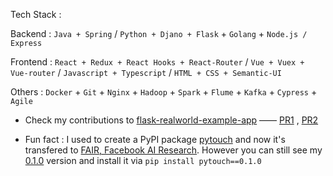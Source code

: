 Tech Stack : 

Backend : `Java + Spring` / `Python + Djano + Flask` + `Golang` + `Node.js / Express`

Frontend : `React + Redux + React Hooks + React-Router` / `Vue + Vuex + Vue-router` / `Javascript + Typescript` / `HTML + CSS + Semantic-UI`

Others : `Docker` + `Git` + `Nginx` + `Hadoop` + `Spark` + `Flume` + `Kafka` + `Cypress` + `Agile`

- Check my contributions to [flask-realworld-example-app](https://github.com/gothinkster/flask-realworld-example-app/) —— [PR1](https://github.com/gothinkster/flask-realworld-example-app/pull/26) , [PR2](https://github.com/gothinkster/flask-realworld-example-app/pull/27)

- Fun fact : I used to create a PyPI package [pytouch](https://pypi.org/project/pytouch/) and now it's transfered to [FAIR, Facebook AI Research](https://ai.facebook.com/). However you can still see my [0.1.0](https://pypi.org/project/pytouch/0.1.0/) version and install it via `pip install pytouch==0.1.0`

